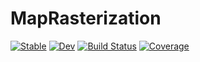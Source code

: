 # MapRasterization

[![Stable](https://img.shields.io/badge/docs-stable-blue.svg)](https://rafaqz.github.io/MapRasterization.jl/stable/)
[![Dev](https://img.shields.io/badge/docs-dev-blue.svg)](https://rafaqz.github.io/MapRasterization.jl/dev/)
[![Build Status](https://github.com/rafaqz/MapRasterization.jl/actions/workflows/CI.yml/badge.svg?branch=main)](https://github.com/rafaqz/MapRasterization.jl/actions/workflows/CI.yml?query=branch%3Amain)
[![Coverage](https://codecov.io/gh/rafaqz/MapRasterization.jl/branch/main/graph/badge.svg)](https://codecov.io/gh/rafaqz/MapRasterization.jl)
